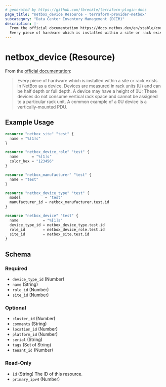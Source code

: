 ```yaml
---
# generated by https://github.com/fbreckle/terraform-plugin-docs
page_title: "netbox_device Resource - terraform-provider-netbox"
subcategory: "Data Center Inventory Management (DCIM)"
description: |-
  From the official documentation https://docs.netbox.dev/en/stable/core-functionality/devices/#devices:
  Every piece of hardware which is installed within a site or rack exists in NetBox as a device. Devices are measured in rack units (U) and can be half depth or full depth. A device may have a height of 0U: These devices do not consume vertical rack space and cannot be assigned to a particular rack unit. A common example of a 0U device is a vertically-mounted PDU.
---
```


# netbox_device (Resource)

From the [official documentation](https://docs.netbox.dev/en/stable/core-functionality/devices/#devices):

> Every piece of hardware which is installed within a site or rack exists in NetBox as a device. Devices are measured in rack units (U) and can be half depth or full depth. A device may have a height of 0U: These devices do not consume vertical rack space and cannot be assigned to a particular rack unit. A common example of a 0U device is a vertically-mounted PDU.

## Example Usage

```terraform
resource "netbox_site" "test" {
  name = "%[1]s"
}

resource "netbox_device_role" "test" {
  name      = "%[1]s"
  color_hex = "123456"
}

resource "netbox_manufacturer" "test" {
  name = "test"
}

resource "netbox_device_type" "test" {
  model           = "test"
  manufacturer_id = netbox_manufacturer.test.id
}

resource "netbox_device" "test" {
  name           = "%[1]s"
  device_type_id = netbox_device_type.test.id
  role_id        = netbox_device_role.test.id
  site_id        = netbox_site.test.id
}
```

<!-- schema generated by tfplugindocs -->
## Schema

### Required

- `device_type_id` (Number)
- `name` (String)
- `role_id` (Number)
- `site_id` (Number)

### Optional

- `cluster_id` (Number)
- `comments` (String)
- `location_id` (Number)
- `platform_id` (Number)
- `serial` (String)
- `tags` (Set of String)
- `tenant_id` (Number)

### Read-Only

- `id` (String) The ID of this resource.
- `primary_ipv4` (Number)


